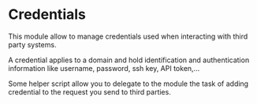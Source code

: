 # Credentials

This module allow to manage credentials used when interacting with third party systems.

A credential applies to a domain and hold identification and authentication information like username, password, ssh key, API token,...

Some helper script allow you to delegate to the module the task of adding credential to the request you send to third parties.
